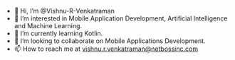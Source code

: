 - 👋 Hi, I’m @Vishnu-R-Venkatraman
- 👀 I’m interested in Mobile Application Development, Artificial Intelligence and Machine Learning.
- 🌱 I’m currently learning Kotlin.
- 💞️ I’m looking to collaborate on Mobile Applications Development.
- 📫 How to reach me at vishnu.r.venkatraman@netbossinc.com

<!---
Vishnu-R-Venkatraman/Vishnu-R-Venkatraman is a ✨ special ✨ repository because its `README.md` (this file) appears on your GitHub profile.
You can click the Preview link to take a look at your changes.
--->
